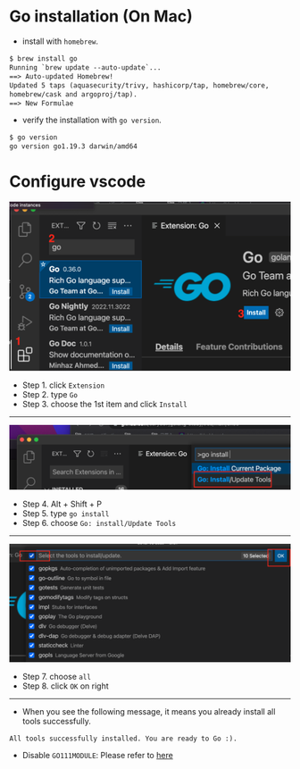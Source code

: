 # Go installation (On Mac)
- install with `homebrew`.

```
$ brew install go
Running `brew update --auto-update`...
==> Auto-updated Homebrew!
Updated 5 taps (aquasecurity/trivy, hashicorp/tap, homebrew/core, homebrew/cask and argoproj/tap).
==> New Formulae

```

- verify the installation with `go version`.

```
$ go version
go version go1.19.3 darwin/amd64

```

# Configure vscode
![alt text for screen readers](./vscode_step1.png "vscode configuration 1")
- Step 1. click `Extension`
- Step 2. type `Go`
- Step 3. choose the 1st item and click `Install`
----
![alt text for screen readers](./vscode_step2.png "vscode configuration 2")
- Step 4. Alt + Shift + P
- Step 5. type `go install`
- Step 6. choose `Go: install/Update Tools`
----
![alt text for screen readers](./vscode_step3.png "vscode configuration 3")
- Step 7. choose `all`
- Step 8. click `OK` on right
----
- When you see the following message, it means you already install all tools successfully.
```
All tools successfully installed. You are ready to Go :).
```

- Disable `GO111MODULE`: Please refer to [here](https://dev.to/codeboten/disabling-go-modules-in-visual-studio-code-31mp)

